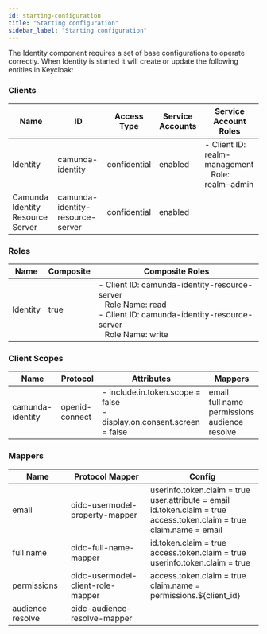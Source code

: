 ```yaml
---
id: starting-configuration
title: "Starting configuration"
sidebar_label: "Starting configuration"
---
```


The Identity component requires a set of base configurations to operate correctly. When Identity is started it will
create or update the following entities in Keycloak:

### Clients

| Name                             | ID                               | Access Type  | Service Accounts | Service Account Roles                                                 |
| -------------------------------- | -------------------------------- | ------------ | ---------------- | --------------------------------------------------------------------- |
| Identity                         | camunda-identity                 | confidential | enabled          | - Client ID: realm-management<br/>&nbsp;&nbsp;&nbsp;Role: realm-admin |
| Camunda Identity Resource Server | camunda-identity-resource-server | confidential | enabled          |                                                                       |

### Roles

| Name     | Composite | Composite Roles                                                                                                                                                               |
| -------- | --------- | ----------------------------------------------------------------------------------------------------------------------------------------------------------------------------- |
| Identity | true      | - Client ID: camunda-identity-resource-server<br/>&nbsp;&nbsp;&nbsp;Role Name: read<br/> - Client ID: camunda-identity-resource-server<br/>&nbsp;&nbsp;&nbsp;Role Name: write |

### Client Scopes

| Name             | Protocol       | Attributes                                                                 | Mappers                                                  |
| ---------------- | -------------- | -------------------------------------------------------------------------- | -------------------------------------------------------- |
| camunda-identity | openid-connect | - include.in.token.scope = false <br/> - display.on.consent.screen = false | email<br/>full name<br/>permissions<br/>audience resolve |

### Mappers

| Name             | Protocol Mapper                   | Config                                                                                                                                |
| ---------------- | --------------------------------- | ------------------------------------------------------------------------------------------------------------------------------------- |
| email            | oidc-usermodel-property-mapper    | userinfo.token.claim = true<br/>user.attribute = email<br/>id.token.claim = true<br/>access.token.claim = true<br/>claim.name = email |
| full name        | oidc-full-name-mapper             | id.token.claim = true<br/>access.token.claim = true<br/>userinfo.token.claim = true                                                   |
| permissions      | oidc-usermodel-client-role-mapper | access.token.claim = true<br/>claim.name = permissions.${client_id}<br/>                                                              |
| audience resolve | oidc-audience-resolve-mapper      |                                                                                                                                       |
